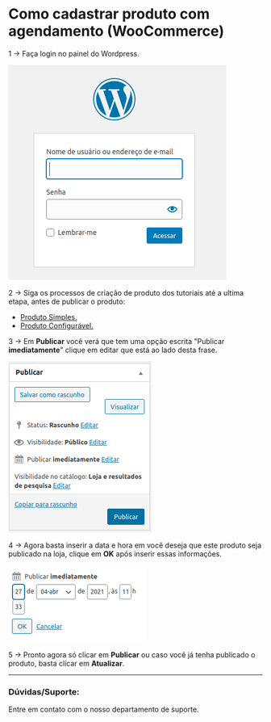 # Como cadastrar produto com agendamento (WooCommerce)

1 -> Faça login no painel do Wordpress.

![produto-agendado](https://github.com/Oficina-do-Dev/Tutoriais/blob/main/WordPress/10%20-%20Como%20cadastrar%20produto%20com%20agendamento%20(WooCommerce)/images/image1.png)

2 -> Siga os processos de criação de produto dos tutoriais até a ultima etapa, antes de publicar o produto:

<ul>
    <li><a href="https://github.com/Oficina-do-Dev/Tutoriais/tree/main/WordPress/02%20-%20Como%20cadastrar%20produto%20simples%20(WooCommerce)" target="_blank">Produto Simples.</a></li>

<li><a href="https://github.com/Oficina-do-Dev/Tutoriais/tree/main/WordPress/03%20-%20Como%20cadastrar%20produto%20configurável%20(WooCommerce)" target="_blank">Produto Configurável.</a></li>

</ul>

3 -> Em **Publicar** você verá que tem uma opção escrita "Publicar **imediatamente**" clique em editar que está ao lado desta frase.

![produto-agendado](https://github.com/Oficina-do-Dev/Tutoriais/blob/main/WordPress/10%20-%20Como%20cadastrar%20produto%20com%20agendamento%20(WooCommerce)/images/image2.png)

4 -> Agora basta inserir a data e hora em você deseja que este produto seja publicado na loja, clique em **OK** após inserir essas informações.

![produto-agendado](https://github.com/Oficina-do-Dev/Tutoriais/blob/main/WordPress/10%20-%20Como%20cadastrar%20produto%20com%20agendamento%20(WooCommerce)/images/image3.png)

5 -> Pronto agora só clicar em **Publicar** ou caso você já tenha publicado o produto, basta clicar em **Atualizar**.

<hr>

### Dúvidas/Suporte: 
Entre em contato com o nosso departamento de suporte.